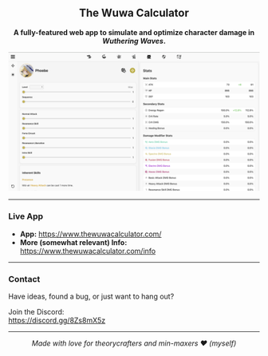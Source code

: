<h2 align="center">The Wuwa Calculator</h2>

<p align="center"><strong>A fully-featured web app to simulate and optimize character damage in <em>Wuthering Waves</em>.</strong></p>

<p align="center">
  <a href="https://www.thewuwacalculator.com/" target="_blank">
    <img src="public/sample-app.png" alt="App Screenshot" width="600" />
  </a>
</p>

---

### Live App

<ul>
  <li><strong>App:</strong> <a href="https://www.thewuwacalculator.com/">https://www.thewuwacalculator.com/</a></li>
  <li><strong>More (somewhat relevant) Info:</strong> <a href="https://www.thewuwacalculator.com/info">https://www.thewuwacalculator.com/info</a></li>
</ul>


---

### Contact

Have ideas, found a bug, or just want to hang out?

Join the Discord:  
<a href="https://discord.gg/8Zs8mX5z">https://discord.gg/8Zs8mX5z</a>

---

<p align="center">
  <em>Made with love for theorycrafters and min-maxers ❤️ (myself)</em>
</p>